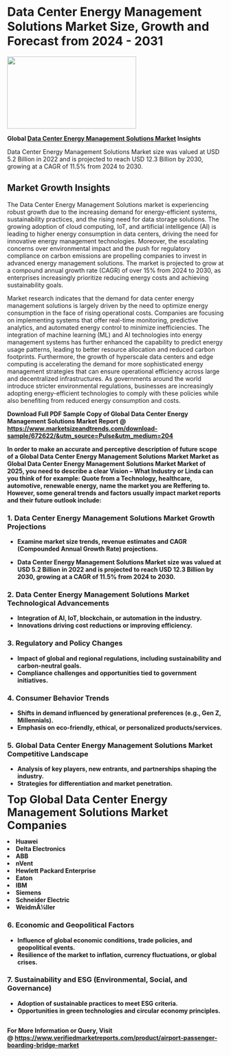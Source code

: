 <H1>Data Center Energy Management Solutions Market Size, Growth and Forecast from 2024 - 2031</H1><img class="aligncenter size-medium wp-image-584254" src="https://thirdeyenews.in/wp-content/uploads/2024/09/Global-Market-Research-300x168.jpeg" alt="" width="300" height="168" /><p><strong>Global&nbsp;<a href="https://www.marketsizeandtrends.com/download-sample/672622/&amp;utm_source=Pulse&amp;utm_medium=204">Data Center Energy Management Solutions Market</a> Insights</strong></p><p>Data Center Energy Management Solutions Market size was valued at USD 5.2 Billion in 2022 and is projected to reach USD 12.3 Billion by 2030, growing at a CAGR of 11.5% from 2024 to 2030.</p><p><h2>Market Growth Insights</h2> <p>The Data Center Energy Management Solutions market is experiencing robust growth due to the increasing demand for energy-efficient systems, sustainability practices, and the rising need for data storage solutions. The growing adoption of cloud computing, IoT, and artificial intelligence (AI) is leading to higher energy consumption in data centers, driving the need for innovative energy management technologies. Moreover, the escalating concerns over environmental impact and the push for regulatory compliance on carbon emissions are propelling companies to invest in advanced energy management solutions. The market is projected to grow at a compound annual growth rate (CAGR) of over 15% from 2024 to 2030, as enterprises increasingly prioritize reducing energy costs and achieving sustainability goals.</p> <p><strong></strong></p> <p>Market research indicates that the demand for data center energy management solutions is largely driven by the need to optimize energy consumption in the face of rising operational costs. Companies are focusing on implementing systems that offer real-time monitoring, predictive analytics, and automated energy control to minimize inefficiencies. The integration of machine learning (ML) and AI technologies into energy management systems has further enhanced the capability to predict energy usage patterns, leading to better resource allocation and reduced carbon footprints. Furthermore, the growth of hyperscale data centers and edge computing is accelerating the demand for more sophisticated energy management strategies that can ensure operational efficiency across large and decentralized infrastructures. As governments around the world introduce stricter environmental regulations, businesses are increasingly adopting energy-efficient technologies to comply with these policies while also benefiting from reduced energy consumption and costs.</p> <p><strong></p><p><span class=""><strong>Download Full PDF Sample Copy of Global Data Center Energy Management Solutions Market Report</strong> @ <a href="https://www.marketsizeandtrends.com/download-sample/672622/&amp;utm_source=Pulse&amp;utm_medium=204" target="_blank">https://www.marketsizeandtrends.com/download-sample/672622/&amp;utm_source=Pulse&amp;utm_medium=204</a></span></p><p>In order to make an accurate and perceptive description of future scope of a Global&nbsp;Data Center Energy Management Solutions Market Market as Global&nbsp;Data Center Energy Management Solutions Market Market of 2025, you need to describe a clear Vision &ndash; What Industry or Linda can you think of for example: Quote from a Technology, healthcare, automotive, renewable energy, name the market you are Reffering to. However, some general trends and factors usually impact market reports and their future outlook include:</p><h3>1.&nbsp;<strong>Data Center Energy Management Solutions Market Growth Projections</strong></h3><ul><li>Examine market size trends, revenue estimates and CAGR (Compounded Annual Growth Rate) projections.</li><li><p>Data Center Energy Management Solutions Market size was valued at USD 5.2 Billion in 2022 and is projected to reach USD 12.3 Billion by 2030, growing at a CAGR of 11.5% from 2024 to 2030.</p></li></ul><h3>2.&nbsp;<strong>Data Center Energy Management Solutions Market Technological Advancements</strong></h3><ul><li>Integration of AI, IoT, blockchain, or automation in the industry.</li><li>Innovations driving cost reductions or improving efficiency.</li></ul><h3>3.&nbsp;<strong>Regulatory and Policy Changes</strong></h3><ul><li>Impact of global and regional regulations, including sustainability and carbon-neutral goals.</li><li>Compliance challenges and opportunities tied to government initiatives.</li></ul><h3>4.&nbsp;<strong>Consumer Behavior Trends</strong></h3><ul><li>Shifts in demand influenced by generational preferences (e.g., Gen Z, Millennials).</li><li>Emphasis on eco-friendly, ethical, or personalized products/services.</li></ul><h3>5.&nbsp;<strong>Global Data Center Energy Management Solutions Market Competitive Landscape</strong></h3><ul><li>Analysis of key players, new entrants, and partnerships shaping the industry.</li><li>Strategies for differentiation and market penetration.</li></ul><p data-pm-slice="1 1 []"><span style="color: inherit; font-family: inherit; font-size: 25px;">Top Global Data Center Energy Management Solutions Market Companies</span></p><div class="" data-test-id=""><p><li>Huawei</li><li> Delta Electronics</li><li> ABB</li><li> nVent</li><li> Hewlett Packard Enterprise</li><li> Eaton</li><li> IBM</li><li> Siemens</li><li> Schneider Electric</li><li> WeidmÃ¼ller</li></p></div><h3>6.&nbsp;<strong>Economic and Geopolitical Factors</strong></h3><ul><li>Influence of global economic conditions, trade policies, and geopolitical events.</li><li>Resilience of the market to inflation, currency fluctuations, or global crises.</li></ul><h3>7.&nbsp;<strong>Sustainability and ESG (Environmental, Social, and Governance)</strong></h3><ul><li>Adoption of sustainable practices to meet ESG criteria.</li><li>Opportunities in green technologies and circular economy principles.</li></ul><h2><strong style="font-size: 14px;">For More Information or Query, Visit @&nbsp;</strong><a style="background-color: #ffffff; font-size: 14px;" href="https://www.marketsizeandtrends.com/report/data-center-energy-management-solutions-market/" target="_blank">https://www.verifiedmarketreports.com/product/airport-passenger-boarding-bridge-market</a></h2>
